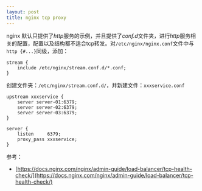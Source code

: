 ```yaml
---
layout: post
title: nginx tcp proxy
---
```


nginx 默认只提供了*http*服务的示例，并且提供了*conf.d*文件夹，进行*http*服务相关的配置，配置以及结构都不适合tcp转发。对```/etc/nginx/nginx.conf```文件中与```http {#...}```同级，添加：
```
stream {
    include /etc/nginx/stream.conf.d/*.conf;
}
```
创建文件夹：```/etc/nginx/stream.conf.d/```，并新建文件：```xxxservice.conf```
```
upstream xxxservice {
    server server-01:6379;
    server server-02:6379;
    server server-03:6379;
}

server {
    listen     6379;
    proxy_pass xxxservice;
}
```

参考：
* [https://docs.nginx.com/nginx/admin-guide/load-balancer/tcp-health-check/](https://docs.nginx.com/nginx/admin-guide/load-balancer/tcp-health-check/)